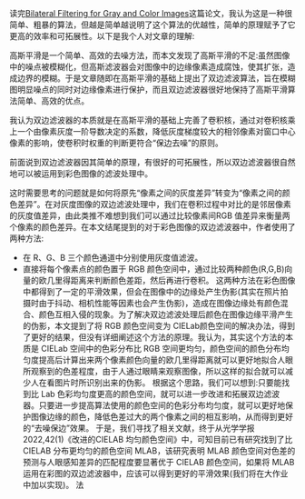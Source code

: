 读完[Bilateral Filtering for Gray and Color Images](https://alexrao02.github.io/web/BilateralFilteringforGrayandColorImages.pdf)这篇论文，我认为这是一种很简单、粗暴的算法，但越是简单越说明了这个算法的优越性，简单的原理赋予了它更高的效率和可拓展性。以下是我个人对文章的理解:

  高斯平滑是一个简单、高效的去噪方法，而本文发现了高斯平滑的不足:虽然图像中的噪点被模糊化，但高斯滤波器会对图像中的边缘像素造成腐蚀，使其扩张，造成边界的模糊。于是文章随即在高斯平滑的基础上提出了双边滤波算法，旨在模糊图明显噪点的同时对边缘像素进行保护，而且双边滤波器很好地保持了高斯平滑算法简单、高效的优点。

  我认为双边滤波器的本质就是在高斯平滑的基础上完善了卷积核，通过对卷积核乘上一个由像素灰度一阶导数决定的系数，降低灰度梯度较大的相邻像素对窗口中心像素的影响，使卷积时权重的判断更符合“保边去噪”的原则。

  前面说到双边滤波器因其简单的原理，有很好的可拓展性，所以双边滤波器很自然地可以被运用到彩色图像的滤波处理中。

这时需要思考的问题就是如何将原先“像素之间的灰度差异”转变为“像素之间的颜色差异”。在对灰度图像的双边滤波处理中，我们在卷积过程中对比的是邻居像素的灰度值差异，由此类推不难想到我们可以通过比较像素间RGB 值差异来衡量两个像素的颜色差异。在本文结尾提到的对于彩色图像的双边滤波器中，作者使用了两种方法:

- 在 R、G、B 三个颜色通道中分别使用灰度值滤波。
- 直接将每个像素点的颜色置于 RGB 颜色空间中，通过比较两种颜色(R,G,B)向量的欧几里得距离来判断颜色差距，然后再进行卷积。
  这两种方法在彩色图像中都得到了一定的平滑效果，但会在图像中的边缘处产生伪影(其实在照片拍摄时由于抖动、相机性能等因素也会产生伪影)，造成在图像边缘处有颜色混合、颜色互相入侵的现象。为了解决双边滤波处理后颜色在图像边缘平滑产生的伪影，本文提到了将 RGB 颜色空间变为 CIELab颜色空间的解决办法，得到了更好的结果，但没有详细阐述这个方法的原理。我认为，其实这个方法的本质是 CIELab 空间中的色彩分布比 RGB 空间更均匀，颜色空间的颜色分布均匀度提高后计算出来两个像素颜色向量的欧几里得距离就可以更好地拟合人眼所观察到的色差程度，由于人通过眼睛来观察图像，所以这样的拟合就可以减少人在看图片时所识别出来的伪影。
  根据这个思路，我们可以想到:只要能找到比 Lab 色彩均匀度更高的颜色空间，就可以进一步改进和拓展双边滤波器。只要进一步提高算法使用的颜色空间的色彩分布均匀度，就可以更好地保护图像边缘的颜色，降低色差过大的两个像素之间的相互影响，从而得到更好的“去噪保边”效果。
  于是，我们寻找了相关文献，终于从光学学报 2022,42(1)《改进的CIELAB 均匀颜色空间》中，可知目前已有研究找到了比 CIELAB 分布更均匀的颜色空间 MLAB，该研究表明 MLAB 颜色空间对色差的预测与人眼感知差异的匹配程度要显著优于 CIELAB 颜色空间，如果将 MLAB 运用在彩图的双边滤波器中，应该可以得到更好的平滑效果(我们将在大作业中加以实现)。
法
